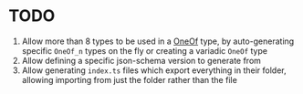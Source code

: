 # TODO

1. Allow more than 8 types to be used in a [OneOf](src/types/OneOf.ts) type, by auto-generating specific `OneOf_n` types on the fly or creating a variadic `OneOf` type
2. Allow defining a specific json-schema version to generate from
3. Allow generating `index.ts` files which export everything in their folder, allowing importing from just the folder rather than the file
